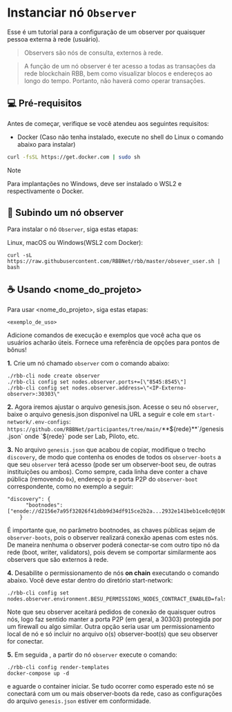 # Instanciar nó `Observer`

Esse é um tutorial para a configuração de um observer por quaisquer pessoa externa à rede (usuário).

> Observers são nós de consulta, externos à rede.

> A função de um nó observer é ter acesso a todas as transações da rede blockchain RBB, bem como visualizar blocos e endereços ao longo do tempo. Portanto, não haverá como operar transações.

## 💻 Pré-requisitos

Antes de começar, verifique se você atendeu aos seguintes requisitos:

- Docker (Caso não tenha instalado, execute no shell do Linux o comando abaixo para instalar)
```bash
curl -fsSL https://get.docker.com | sudo sh
```

> [!NOTE]
> Para implantações no Windows, deve ser instalado o WSL2 e respectivamente o Docker.

## 🚀 Subindo um nó observer

Para instalar o nó `Observer`, siga estas etapas:

Linux, macOS ou Windows(WSL2 com Docker):

```
curl -sL https://raw.githubusercontent.com/RBBNet/rbb/master/obsever_user.sh | bash

```

## ☕ Usando <nome_do_projeto>

Para usar <nome_do_projeto>, siga estas etapas:

```
<exemplo_de_uso>
```

Adicione comandos de execução e exemplos que você acha que os usuários acharão úteis. Fornece uma referência de opções para pontos de bônus!
































**1.** Crie um nó chamado `observer` com o comando abaixo:
```
./rbb-cli node create observer
./rbb-cli config set nodes.observer.ports+=[\"8545:8545\"]
./rbb-cli config set nodes.observer.address=\"<IP-Externo-observer>:30303\"
```

**2.** Agora iremos ajustar o arquivo genesis.json. Acesse o seu nó `observer`, baixe o arquivo genesis.json disponível na URL a seguir e cole em `start-network/.env-configs`: `https://github.com/RBBNet/participantes/tree/main/`**${rede}**`/genesis.json` onde `${rede}` pode ser Lab, Piloto, etc.


**3.** No arquivo `genesis.json` que acabou de copiar, modifique o trecho `discovery`, de modo que contenha os enodes de todos os `observer-boots` a que seu `observer` terá acesso (pode ser um observer-boot seu, de outras instituições ou ambos). Como sempre, cada linha deve conter a chave pública (removendo `0x`), endereço ip e porta P2P do `observer-boot` correspondente, como no exemplo a seguir:
```
"discovery": {
      "bootnodes": ["enode://d2156e7a95f32026f41dbb9d34df915ce2b2a...2932e141beb1ce8c0@100.100.100.100:30303"]
    }
```

É importante que, no parâmetro bootnodes, as chaves públicas sejam de `observer-boots`, pois o observer realizará conexão apenas com estes nós. De maneira nenhuma o observer poderá conectar-se com outro tipo nó da rede (boot, writer, validators), pois devem se comportar similarmente aos observers que são externos à rede. 

**4.** Desabilite o permissionamento de nós **on chain** executando o comando abaixo. Você deve estar dentro do diretório start-network:
```
./rbb-cli config set nodes.observer.environment.BESU_PERMISSIONS_NODES_CONTRACT_ENABLED=false
```
Note que seu observer aceitará pedidos de conexão de quaisquer outros nós, logo faz sentido manter a porta P2P (em geral, a 30303) protegida por um firewall ou algo similar. Outra opção seria usar um permissionamento local de nó e só incluir no arquivo o(s) observer-boot(s) que seu observer for conectar.

**5.** Em seguida , a partir do nó `observer` execute o comando:
```
./rbb-cli config render-templates
docker-compose up -d
```

e aguarde o container iniciar. Se tudo ocorrer como esperado este nó se conectará com um ou mais observer-boots da rede, caso as configurações do arquivo `genesis.json` estiver em conformidade.
